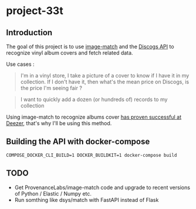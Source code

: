 # project-33t

## Introduction

The goal of this project is to use [image-match](https://github.com/ProvenanceLabs/image-match) and the [Discogs API](https://www.discogs.com/developers) to recognize vinyl album covers and fetch related data. 

Use cases : 

> I'm in a vinyl store, I take a picture of a cover to know if I have it in my collection. If I don't have it, then what's the mean price on Discogs, is the price I'm seeing fair ?

> I want to quickly add a dozen (or hundreds of) records to my collection

Using image-match to recognize albums cover [has proven successful at Deezer](https://deezer.io/matching-albums-through-cover-art-fingerprinting-bdca82cd17dc), that's why I'll be using this method.

## Building the API with docker-compose

```
COMPOSE_DOCKER_CLI_BUILD=1 DOCKER_BUILDKIT=1 docker-compose build
```

## TODO

- Get ProvenanceLabs/image-match code and upgrade to recent versions of Python / Elastic / Numpy etc.
- Run somthing like dsys/match with FastAPI instead of Flask
